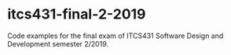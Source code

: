# itcs431-final-2-2019
Code examples for the final exam of ITCS431 Software Design and Development semester 2/2019.

